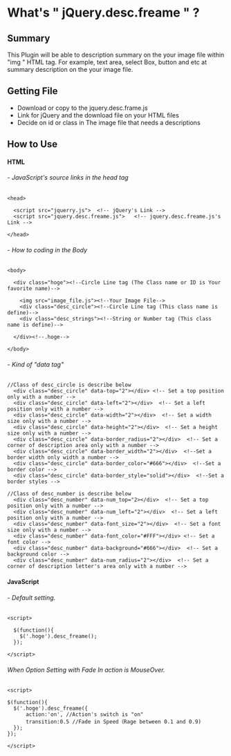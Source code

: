# What's &quot; jQuery.desc.freame &quot; ?
## Summary
This Plugin will be able to description summary on the your image file within &quot;img &quot; HTML tag.
For example, text area, select Box, button and etc at summary description on the your image file.

## Getting File
- Download or copy to the jquery.desc.frame.js
- Link for jQuery and the download file on your HTML files
- Decide on id or class in The image file that needs a descriptions

## How to Use

#### HTML
###### - JavaScript's source links in the head tag
```
<head>

  <script src="jquerry.js">  <!-- jQuery's Link -->
  <script src="jquery.desc.freame.js">   <!-- jquery.desc.freame.js's Link -->

</head>
```
###### - How to coding in the Body
```
<body>

  <div class="hoge"><!--Circle Line tag (The Class name or ID is Your favorite name)-->

  	<img src="image_file.js"><!--Your Image File-->
  	<div class="desc_circle"><!--Circle Line tag (This class name is define)-->
  	<div class="desc_strings"><!--String or Number tag (This class name is define)-->

  </div><!--.hoge-->

</body>
```

###### - Kind of &quot;data tag&quot;
```
//Class of desc_circle is describe below
  <div class="desc_circle" data-top="2"></div> <!-- Set a top position only with a number -->
  <div class="desc_circle" data-left="2"></div>  <!-- Set a left position only with a number -->
  <div class="desc_circle" data-width="2"></div>  <!-- Set a width size only with a number -->
  <div class="desc_circle" data-height="2"></div>  <!-- Set a height size only with a number -->
  <div class="desc_circle" data-border_radius="2"></div>  <!-- Set a corner of description area only with a number -->
  <div class="desc_circle" data-border_width="2"></div>  <!--Set a border width only width a number -->
  <div class="desc_circle" data-border_color="#666"></div>  <!--Set a border color -->
  <div class="desc_circle" data-border_style="solid"></div>  <!--Set a border styles -->

//Class of desc_number is describe below
  <div class="desc_number" data-num_top="2></div>  <!-- Set a top position only with a number -->
  <div class="desc_number" data-num_left="2"></div>  <!-- Set a left position only with a number -->
  <div class="desc_number" data-font_size="2"></div>  <!-- Set a font size only with a number -->
  <div class="desc_number" data-font_color="#FFF"></div> <!-- Set a font color -->
  <div class="desc_number" data-background="#666"></div>  <!-- Set a background color -->
  <div class="desc_number" data-num_radius="2"></div>  <!-- Set a corner of description letter's area only with a number -->
```

#### JavaScript
###### - Default setting.
```
<script>

  $(function(){
    $('.hoge').desc_freame();
  });

</script>
  ```

###### When Option Setting with Fade In action is MouseOver.
  ```
  <script>

  $(function(){
    $('.hoge').desc_freame({
        action:'on', //Action's switch is "on"
        transition:0.5 //Fade in Speed（Rage between 0.1 and 0.9)
    });
  });

</script>
```
